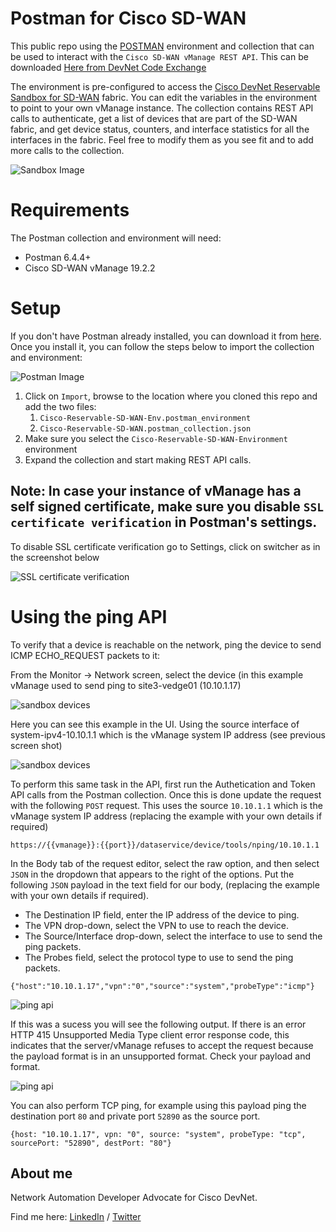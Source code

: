 # Postman for Cisco SD-WAN

This public repo using the [POSTMAN](https://getpostman.com) environment and collection that can be used to interact with the `Cisco SD-WAN vManage REST API`. This can be downloaded [Here from DevNet Code Exchange](https://developer.cisco.com/codeexchange/github/repo/CiscoDevNet/Postman-for-Reservable-Cisco-SD-WAN)

The environment is pre-configured to access the [Cisco DevNet Reservable Sandbox for SD-WAN](https://devnetsandbox.cisco.com/RM/Diagram/Index/c9679e49-6751-4f43-9bb4-9d7ee162b069?diagramType=Topology) fabric. You can edit the variables in the environment to point to your own vManage instance. The collection contains REST API calls to authenticate, get a list of devices that are part of the SD-WAN fabric, and get device status, counters, and interface statistics for all the interfaces in the fabric. Feel free to modify them as you see fit and to add more calls to the collection.

![Sandbox Image](./sdwan_sandbox.png)

# Requirements

The Postman collection and environment will need:
* Postman 6.4.4+
* Cisco SD-WAN vManage 19.2.2

# Setup

If you don't have Postman already installed, you can download it from [here](https://getpostman.com). Once you install it, you can follow the steps below to import the collection and environment:

![Postman Image](./postman.png)

1. Click on `Import`, browse to the location where you cloned this repo and add the two files:
    1. `Cisco-Reservable-SD-WAN-Env.postman_environment`
    2. `Cisco-Reservable-SD-WAN.postman_collection.json`
2. Make sure you select the `Cisco-Reservable-SD-WAN-Environment` environment
3. Expand the collection and start making REST API calls.

## Note: In case your instance of vManage has a self signed certificate, make sure you disable `SSL certificate verification` in Postman's settings.

To disable SSL certificate verification go to Settings, click on switcher as in the screenshot below

![SSL certificate verification](./postman_ssl_verification.png)

# Using the ping API

To verify that a device is reachable on the network, ping the device to send ICMP ECHO_REQUEST packets to it:

From the Monitor -> Network screen, select the device (in this example vManage used to send ping to site3-vedge01 (10.10.1.17)

![sandbox devices](./sandbox_device.png)

Here you can see this example in the UI. Using the source interface of system-ipv4-10.10.1.1 which is the vManage system IP address (see previous screen shot)

![sandbox devices](./vmanage_ping.png)

To perform this same task in the API, first run the Authetication and Token API calls from the Postman collection. Once this is done update the request with the following `POST` request. This uses the source `10.10.1.1` which is the vManage system IP address
(replacing the example with your own details if required)


```
https://{{vmanage}}:{{port}}/dataservice/device/tools/nping/10.10.1.1
```

In the Body tab of the request editor, select the raw option, and then select `JSON` in the dropdown that appears to the right of the options. Put the following `JSON` payload in the text field for our body, (replacing the example with your own details if required). 

- The Destination IP field, enter the IP address of the device to ping.
- The VPN drop-down, select the VPN to use to reach the device.
- The Source/Interface drop-down, select the interface to use to send the ping packets.
- The Probes field, select the protocol type to use to send the ping packets.

```
{"host":"10.10.1.17","vpn":"0","source":"system","probeType":"icmp"}
```

![ping api](./ping_api.png)

If this was a sucess you will see the following output. If there is an error HTTP 415 Unsupported Media Type client error response code, this indicates that the server/vManage refuses to accept the request because the payload format is in an unsupported format. Check your payload and format.

![ping api](./ping_reply.png)


You can also perform TCP ping, for example using this payload ping the destination port `80` and private port `52890` as the source port.

```
{host: "10.10.1.17", vpn: "0", source: "system", probeType: "tcp", sourcePort: "52890", destPort: "80"}
```

## About me

Network Automation Developer Advocate for Cisco DevNet.


Find me here: [LinkedIn](https://www.linkedin.com/in/stuarteclark/) / [Twitter](https://twitter.com/bigevilbeard)